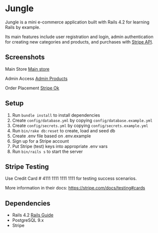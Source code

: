 # Jungle

Jungle is a mini e-commerce application built with Rails 4.2 for learning Rails by example. 

Its main features include user registration and login, admin authentication for creating new categories and products, and purchases with [Stripe API](https://stripe.com/docs/api).

## Screenshots

Main Store
[Main store](https://github.com/anacko/jungle-rails/blob/master/docs/Store.png)

Admin Access
[Admin Products](https://github.com/anacko/jungle-rails/blob/master/docs/Admin_all_prods.png)

Order Placement
[Stripe Ok](https://github.com/anacko/jungle-rails/blob/master/docs/Cart-Pmt.png)

## Setup

1. Run `bundle install` to install dependencies
2. Create `config/database.yml` by copying `config/database.example.yml`
3. Create `config/secrets.yml` by copying `config/secrets.example.yml`
4. Run `bin/rake db:reset` to create, load and seed db
5. Create .env file based on .env.example
6. Sign up for a Stripe account
7. Put Stripe (test) keys into appropriate .env vars
8. Run `bin/rails s` to start the server

## Stripe Testing

Use Credit Card # 4111 1111 1111 1111 for testing success scenarios.

More information in their docs: <https://stripe.com/docs/testing#cards>

## Dependencies

* Rails 4.2 [Rails Guide](http://guides.rubyonrails.org/v4.2/)
* PostgreSQL 9.x
* Stripe
